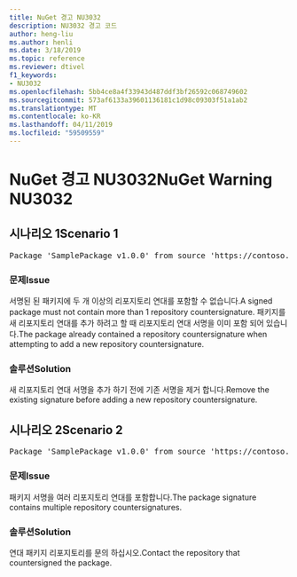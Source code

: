 ```yaml
---
title: NuGet 경고 NU3032
description: NU3032 경고 코드
author: heng-liu
ms.author: henli
ms.date: 3/18/2019
ms.topic: reference
ms.reviewer: dtivel
f1_keywords:
- NU3032
ms.openlocfilehash: 5bb4ce8a4f33943d487ddf3bf26592c068749602
ms.sourcegitcommit: 573af6133a39601136181c1d98c09303f51a1ab2
ms.translationtype: MT
ms.contentlocale: ko-KR
ms.lasthandoff: 04/11/2019
ms.locfileid: "59509559"
---
```

# <a name="nuget-warning-nu3032"></a><span data-ttu-id="64c29-103">NuGet 경고 NU3032</span><span class="sxs-lookup"><span data-stu-id="64c29-103">NuGet Warning NU3032</span></span>

## <a name="scenario-1"></a><span data-ttu-id="64c29-104">시나리오 1</span><span class="sxs-lookup"><span data-stu-id="64c29-104">Scenario 1</span></span>

<pre>Package 'SamplePackage v1.0.0' from source 'https://contoso.com/index.json': The package already contains a repository countersignature. Please remove the existing signature before adding a new repository countersignature.</pre>

### <a name="issue"></a><span data-ttu-id="64c29-105">문제</span><span class="sxs-lookup"><span data-stu-id="64c29-105">Issue</span></span>

<span data-ttu-id="64c29-106">서명된 된 패키지에 두 개 이상의 리포지토리 연대를 포함할 수 없습니다.</span><span class="sxs-lookup"><span data-stu-id="64c29-106">A signed package must not contain more than 1 repository countersignature.</span></span> <span data-ttu-id="64c29-107">패키지를 새 리포지토리 연대를 추가 하려고 할 때 리포지토리 연대 서명을 이미 포함 되어 있습니다.</span><span class="sxs-lookup"><span data-stu-id="64c29-107">The package already contained a repository countersignature when attempting to add a new repository countersignature.</span></span>


### <a name="solution"></a><span data-ttu-id="64c29-108">솔루션</span><span class="sxs-lookup"><span data-stu-id="64c29-108">Solution</span></span>

<span data-ttu-id="64c29-109">새 리포지토리 연대 서명을 추가 하기 전에 기존 서명을 제거 합니다.</span><span class="sxs-lookup"><span data-stu-id="64c29-109">Remove the existing signature before adding a new repository countersignature.</span></span>



## <a name="scenario-2"></a><span data-ttu-id="64c29-110">시나리오 2</span><span class="sxs-lookup"><span data-stu-id="64c29-110">Scenario 2</span></span>

<pre>Package 'SamplePackage v1.0.0' from source 'https://contoso.com/index.json': The package signature contains multiple repository countersignatures.</pre>

### <a name="issue"></a><span data-ttu-id="64c29-111">문제</span><span class="sxs-lookup"><span data-stu-id="64c29-111">Issue</span></span>

<span data-ttu-id="64c29-112">패키지 서명을 여러 리포지토리 연대를 포함합니다.</span><span class="sxs-lookup"><span data-stu-id="64c29-112">The package signature contains multiple repository countersignatures.</span></span>


### <a name="solution"></a><span data-ttu-id="64c29-113">솔루션</span><span class="sxs-lookup"><span data-stu-id="64c29-113">Solution</span></span>

<span data-ttu-id="64c29-114">연대 패키지 리포지토리를 문의 하십시오.</span><span class="sxs-lookup"><span data-stu-id="64c29-114">Contact the repository that countersigned the package.</span></span>